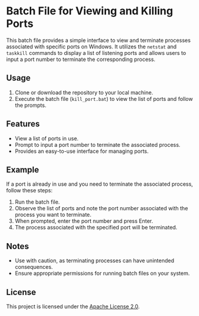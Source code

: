 # Batch File for Viewing and Killing Ports

This batch file provides a simple interface to view and terminate processes associated with specific ports on Windows. It utilizes the `netstat` and `taskkill` commands to display a list of listening ports and allows users to input a port number to terminate the corresponding process.

## Usage

1. Clone or download the repository to your local machine.
2. Execute the batch file (`kill_port.bat`) to view the list of ports and follow the prompts.

## Features

- View a list of ports in use.
- Prompt to input a port number to terminate the associated process.
- Provides an easy-to-use interface for managing ports.

## Example

If a port is already in use and you need to terminate the associated process, follow these steps:

1. Run the batch file.
2. Observe the list of ports and note the port number associated with the process you want to terminate.
3. When prompted, enter the port number and press Enter.
4. The process associated with the specified port will be terminated.

## Notes

- Use with caution, as terminating processes can have unintended consequences.
- Ensure appropriate permissions for running batch files on your system.

## License

This project is licensed under the [Apache License 2.0](LICENSE).
